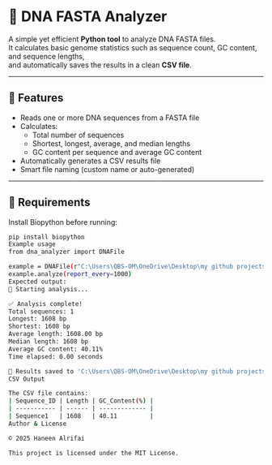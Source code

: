 # 🧬 DNA FASTA Analyzer

A simple yet efficient **Python tool** to analyze DNA FASTA files.  
It calculates basic genome statistics such as sequence count, GC content, and sequence lengths,  
and automatically saves the results in a clean **CSV file**.

---

## 🚀 Features

- Reads one or more DNA sequences from a FASTA file  
- Calculates:
  - Total number of sequences
  - Shortest, longest, average, and median lengths
  - GC content per sequence and average GC content
- Automatically generates a CSV results file  
- Smart file naming (custom name or auto-generated)

---

## 🧰 Requirements

Install Biopython before running:
```bash
pip install biopython
Example usage
from dna_analyzer import DNAFile

example = DNAFile(r"C:\Users\QBS-OM\OneDrive\Desktop\my github projects\dna analyzer\gene.fasta", name="example")
example.analyze(report_every=1000)
Expected output:
🧬 Starting analysis...

✅ Analysis complete!
Total sequences: 1
Longest: 1608 bp
Shortest: 1608 bp
Average length: 1608.00 bp
Median length: 1608 bp
Average GC content: 40.11%
Time elapsed: 0.00 seconds

💾 Results saved to 'C:\Users\QBS-OM\OneDrive\Desktop\my github projects\dna analyzer\example.csv'
CSV Output

The CSV file contains:
| Sequence_ID | Length | GC_Content(%) |
| ----------- | ------ | ------------- |
| Sequence1   | 1608   | 40.11         |
Author & License

© 2025 Haneen Alrifai

This project is licensed under the MIT License.

